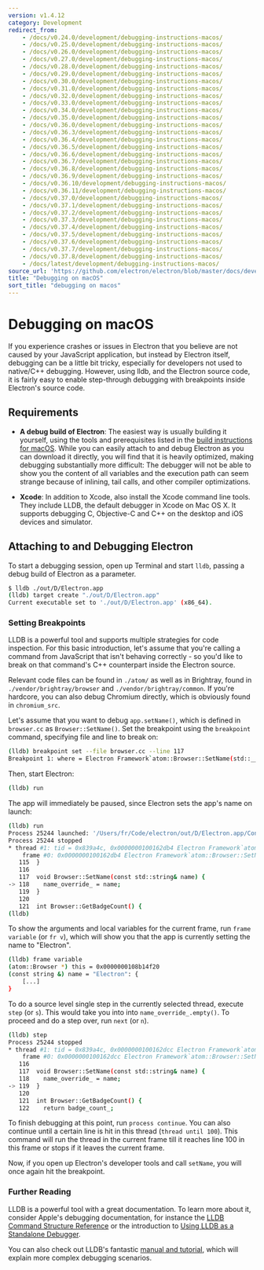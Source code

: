```yaml
---
version: v1.4.12
category: Development
redirect_from:
    - /docs/v0.24.0/development/debugging-instructions-macos/
    - /docs/v0.25.0/development/debugging-instructions-macos/
    - /docs/v0.26.0/development/debugging-instructions-macos/
    - /docs/v0.27.0/development/debugging-instructions-macos/
    - /docs/v0.28.0/development/debugging-instructions-macos/
    - /docs/v0.29.0/development/debugging-instructions-macos/
    - /docs/v0.30.0/development/debugging-instructions-macos/
    - /docs/v0.31.0/development/debugging-instructions-macos/
    - /docs/v0.32.0/development/debugging-instructions-macos/
    - /docs/v0.33.0/development/debugging-instructions-macos/
    - /docs/v0.34.0/development/debugging-instructions-macos/
    - /docs/v0.35.0/development/debugging-instructions-macos/
    - /docs/v0.36.0/development/debugging-instructions-macos/
    - /docs/v0.36.3/development/debugging-instructions-macos/
    - /docs/v0.36.4/development/debugging-instructions-macos/
    - /docs/v0.36.5/development/debugging-instructions-macos/
    - /docs/v0.36.6/development/debugging-instructions-macos/
    - /docs/v0.36.7/development/debugging-instructions-macos/
    - /docs/v0.36.8/development/debugging-instructions-macos/
    - /docs/v0.36.9/development/debugging-instructions-macos/
    - /docs/v0.36.10/development/debugging-instructions-macos/
    - /docs/v0.36.11/development/debugging-instructions-macos/
    - /docs/v0.37.0/development/debugging-instructions-macos/
    - /docs/v0.37.1/development/debugging-instructions-macos/
    - /docs/v0.37.2/development/debugging-instructions-macos/
    - /docs/v0.37.3/development/debugging-instructions-macos/
    - /docs/v0.37.4/development/debugging-instructions-macos/
    - /docs/v0.37.5/development/debugging-instructions-macos/
    - /docs/v0.37.6/development/debugging-instructions-macos/
    - /docs/v0.37.7/development/debugging-instructions-macos/
    - /docs/v0.37.8/development/debugging-instructions-macos/
    - /docs/latest/development/debugging-instructions-macos/
source_url: 'https://github.com/electron/electron/blob/master/docs/development/debugging-instructions-macos.md'
title: "Debugging on macOS"
sort_title: "debugging on macos"
---
```


# Debugging on macOS

If you experience crashes or issues in Electron that you believe are not caused
by your JavaScript application, but instead by Electron itself, debugging can
be a little bit tricky, especially for developers not used to native/C++
debugging. However, using lldb, and the Electron source code, it is fairly easy
to enable step-through debugging with breakpoints inside Electron's source code.

## Requirements

* **A debug build of Electron**: The easiest way is usually building it
  yourself, using the tools and prerequisites listed in the
  [build instructions for macOS](http://electron.atom.io/docs/development/build-instructions-osx). While you can
  easily attach to and debug Electron as you can download it directly, you will
  find that it is heavily optimized, making debugging substantially more
  difficult: The debugger will not be able to show you the content of all
  variables and the execution path can seem strange because of inlining,
  tail calls, and other compiler optimizations.

* **Xcode**: In addition to Xcode, also install the Xcode command line tools.
  They include LLDB, the default debugger in Xcode on Mac OS X. It supports 
  debugging C, Objective-C and C++ on the desktop and iOS devices and simulator. 

## Attaching to and Debugging Electron

To start a debugging session, open up Terminal and start `lldb`, passing a debug
build of Electron as a parameter.

```bash
$ lldb ./out/D/Electron.app
(lldb) target create "./out/D/Electron.app"
Current executable set to './out/D/Electron.app' (x86_64).
```

### Setting Breakpoints

LLDB is a powerful tool and supports multiple strategies for code inspection. For
this basic introduction, let's assume that you're calling a command from JavaScript
that isn't behaving correctly - so you'd like to break on that command's C++
counterpart inside the Electron source.

Relevant code files can be found in `./atom/` as well as in Brightray, found in
`./vendor/brightray/browser` and `./vendor/brightray/common`. If you're hardcore,
you can also debug Chromium directly, which is obviously found in `chromium_src`.

Let's assume that you want to debug `app.setName()`, which is defined in `browser.cc`
as `Browser::SetName()`. Set the breakpoint using the `breakpoint` command, specifying
file and line to break on:

```bash
(lldb) breakpoint set --file browser.cc --line 117
Breakpoint 1: where = Electron Framework`atom::Browser::SetName(std::__1::basic_string<char, std::__1::char_traits<char>, std::__1::allocator<char> > const&) + 20 at browser.cc:118, address = 0x000000000015fdb4
```

Then, start Electron:

```bash
(lldb) run
```

The app will immediately be paused, since Electron sets the app's name on launch:

```bash
(lldb) run
Process 25244 launched: '/Users/fr/Code/electron/out/D/Electron.app/Contents/MacOS/Electron' (x86_64)
Process 25244 stopped
* thread #1: tid = 0x839a4c, 0x0000000100162db4 Electron Framework`atom::Browser::SetName(this=0x0000000108b14f20, name="Electron") + 20 at browser.cc:118, queue = 'com.apple.main-thread', stop reason = breakpoint 1.1
    frame #0: 0x0000000100162db4 Electron Framework`atom::Browser::SetName(this=0x0000000108b14f20, name="Electron") + 20 at browser.cc:118
   115 	}
   116
   117 	void Browser::SetName(const std::string& name) {
-> 118 	  name_override_ = name;
   119 	}
   120
   121 	int Browser::GetBadgeCount() {
(lldb)
```

To show the arguments and local variables for the current frame, run `frame variable` (or `fr v`),
which will show you that the app is currently setting the name to "Electron". 

```bash
(lldb) frame variable
(atom::Browser *) this = 0x0000000108b14f20
(const string &) name = "Electron": {
    [...]
}
```

To do a source level single step in the currently selected thread, execute `step` (or `s`).
This would take you into into `name_override_.empty()`. To proceed and do a step over,
run `next` (or `n`).

```bash
(lldb) step
Process 25244 stopped
* thread #1: tid = 0x839a4c, 0x0000000100162dcc Electron Framework`atom::Browser::SetName(this=0x0000000108b14f20, name="Electron") + 44 at browser.cc:119, queue = 'com.apple.main-thread', stop reason = step in
    frame #0: 0x0000000100162dcc Electron Framework`atom::Browser::SetName(this=0x0000000108b14f20, name="Electron") + 44 at browser.cc:119
   116
   117 	void Browser::SetName(const std::string& name) {
   118 	  name_override_ = name;
-> 119 	}
   120
   121 	int Browser::GetBadgeCount() {
   122 	  return badge_count_;
```

To finish debugging at this point, run `process continue`. You can also continue until a certain
line is hit in this thread (`thread until 100`). This command will run the thread in the current
frame till it reaches line 100 in this frame or stops if it leaves the current frame.

Now, if you open up Electron's developer tools and call `setName`, you will once again hit the
breakpoint.

### Further Reading
LLDB is a powerful tool with a great documentation. To learn more about it, consider
Apple's debugging documentation, for instance the [LLDB Command Structure Reference][lldb-command-structure]
or the introduction to [Using LLDB as a Standalone Debugger][lldb-standalone].

You can also check out LLDB's fantastic [manual and tutorial][lldb-tutorial], which
will explain more complex debugging scenarios.

[lldb-command-structure]: https://developer.apple.com/library/mac/documentation/IDEs/Conceptual/gdb_to_lldb_transition_guide/document/lldb-basics.html#//apple_ref/doc/uid/TP40012917-CH2-SW2
[lldb-standalone]: https://developer.apple.com/library/mac/documentation/IDEs/Conceptual/gdb_to_lldb_transition_guide/document/lldb-terminal-workflow-tutorial.html
[lldb-tutorial]: http://lldb.llvm.org/tutorial.html
